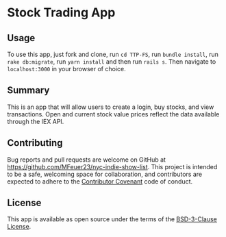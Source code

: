 # Stock Trading App

## Usage

To use this app, just fork and clone, run `cd TTP-FS`, run `bundle install`, run `rake db:migrate`, run `yarn install` and then run `rails s`. Then navigate to `localhost:3000` in your browser of choice.

## Summary

This is an app that will allow users to create a login, buy stocks, and view transactions. Open and current stock value prices reflect the data available through the IEX API.

## Contributing

Bug reports and pull requests are welcome on GitHub at https://github.com/MFeuer23/nyc-indie-show-list. This project is intended to be a safe, welcoming space for collaboration, and contributors are expected to adhere to the [Contributor Covenant](https://www.contributor-covenant.org/) code of conduct.

## License

This app is available as open source under the terms of the [BSD-3-Clause License](https://opensource.org/licenses/BSD-3-Clause).
